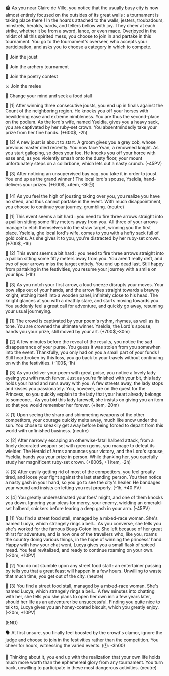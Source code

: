 
🏟️ As you near Claire de Ville, you notice that the usually busy city is now almost entirely focused on the outsides of its great walls : a tournament is taking place there ! In the hoards attached to the walls, jesters, troubadours, minstrels, heralds, bards, and tellers bellow with joy. They cheer at each strike, whether it be from a sword, lance, or even mace. Overjoyed in the midst of all this spirited mess, you choose to join in and partake in this tournament. You go to the tournament's overseer, who accepts your participation, and asks you to choose a category in which to compete.

🐴 Join the joust

🎯 Join the archery tournament

📜 Join the poetry contest

⚔️ Join the melee

🍴 Change your mind and seek a food stall


🐴 [1] After winning three consecutive jousts, you end up in finals against the Count of the neighboring region. He knocks you off your horses with bewildering ease and extreme nimbleness. You are thus the second-place on the podium. As the lord's wife, named Yseldia, gives you a heavy sack, you are captivated by her ruby-set crown. You absentmindedly take your prize from her fine hands. 
(+600$, -2h)

🐴 [2] A new joust is about to start. A groom gives you a grey cob, whose previous master died recently. You now face Yvan, a renowned knight. As you start galloping, so does your foe. He knocks you off your horce with ease and, as you violently smash onto the dusty floor, your mount unfortunately steps on a collarbone, which lets out a nasty crunch.
(-45PV)

🐴 [3] After noticing an unsupervised bay nag, you take it in order to joust. You end up as the grand winner ! The local lord's spouse, Yseldia, hand-delivers your prizes.
(+600$, +item, -3h🕑)

🐴 [4] As you feel the high of jousting taking over you, you realize you have no steed, and thus cannot partake in the event. With much disappointment, you choose to continue your journey, grumbling. 
(neutre)

🎯 [1] This event seems a bit hard : you need to fire three arrows straight into a paillon sitting some fifty meters away from you. All three of your arrows manage to etch themselves into the straw target, winning you the first place. Yseldia, ghe local lord's wife, comes to you with a hefty sack full of gold coins. As she gives it to you, you're distracted by her ruby-set crown. 
(+700$, -1h)

🎯 [2] This event seems a bit hard : you need to fire three arrows straight into a paillon sitting some fifty meters away from you. You aren't really deft, and two of your arrows miss the target entirely. You end up dead last. Still happy from partaking in the festivities, you resume your journey with a smile on your lips.
(-1h)

🎯 [3] As you notch your first arrow, a loud sneeze disrupts your moves. Your bow slips out of your hands, and the arrow flies straight towards a brawny knight, etching itself into a wooden panel, infinitely close to his head. The knight glances at you with a deathly stare, and starts moving towards you. You suddenly feel a great call for adventure, and quickly go away, resuming your usual journeying.


📜 [1] The crowd is captivated by your poem's rythm, rhymes, as well as its tone. You are crowned the ultimate winner. Yseldia, the Lord's spouse, hands you your prize, still moved by your art. 
(+700$,-30m)

📜 [2] A few minutes before the reveal of the results, you notice the sad disappearance of your purse. You guess it was stolen from you somewhen into the event. Thankfully, you only had on you a small part of your funds ! Still heartbroken by this loss, you go back to your travels without continuing on with the festivities.
(-100$,-1h)

📜 [3] As you deliver your poem with great poise, you notice a lovely lady eyeing you with much fervor. Just as you're finished with your bit, this lady holds your hand and runs away with you. A few streets away, the lady stops and kisses you passionately. You, however, are on the quest for the Princess, so you quickly explain to the lady that your heart already belongs to someone... As you bid this lady farewell, she insists on giving you an item so that you would remember her forever.
(+item,-20m) 


⚔️ [1] Upon seeing the sharp and shimmering weapons of the other competitors, your courage quickly melts away, much like snow under the sun. You chose to sneakily get away before being forced to depart from this world with unfinished business.
(neutre)

⚔️ [2] After narrowly escaping an otherwise-fatal halberd attack, from a finely decorated weapon set with green gems, you manage to defeat its wielder. The Herald of Arms announces your victory, and the Lord's spouse, Yseldia, hands you your prize in person. While thanking her, you carefully study her magnificent ruby-set crown.
(+800$, +1 item, -2h)

⚔️ [3] After easily getting rid of most of the competitors, you feel greatly tired, and loose your fight against the last standing person. You then notice a nasty gash in your hand, so you go to see the city's healer. He bandages your wound and insists on letting you rest properly.
(-1h, +40 PV)

⚔️ [4] You greatly underestimated your foes' might, and one of them knocks you down. Ignoring your pleas for mercy, your enemy, wielding an emerald-set halberd, snickers before tearing a deep gash in your arm.
(-45PV)

🍴 [1] You find a street food stall, managed by a mixed-race woman. She's named Lucya, which strangely rings a bell... As you converse, she tells you she's worked for the famous Boug-Coton inn. She left because of her great thirst for adventure, and is now one of the travellers who, like you, roams the country doing various things, in the hope of winning the princess' hand. Happy with how your chat went, Lucya gives you a small flask of spiced mead. You feel revitalized, and ready to continue roaming on your own.
(-20m, +10PV)

🍴 [2] You do not stumble upon any street food stall : an entertainer passing by tells you that a great feast will happen in a few hours. Unwilling to waste that much time, you get out of the city.
(neutre)

🍴 [3] You find a street food stall, managed by a mixed-race woman. She's named Lucya, which strangely rings a bell... A few minutes into chatting with her, she tells you she plans to open her own inn a few years later, should her life as an adventurer be unsuccessful. Finding you quite nice to talk to, Lucya gives you an honey-coated biscuit, which you greatly enjoy. 
(-20m, +10PV)


(END)

🗣️ At first unsure, you finally feel boosted by the crowd's clamor, ignore the judge and choose to join in the festivities rather than the competition. You cheer for hours, witnessing the varied events.
(🕑: -3h00) 

🧠 Thinking about it, you end up with the realization that your own life holds much more worth than the ephemereal glory from any tournament. You turn back, unwilling to participate in these most dangerous activities.
(neutre)